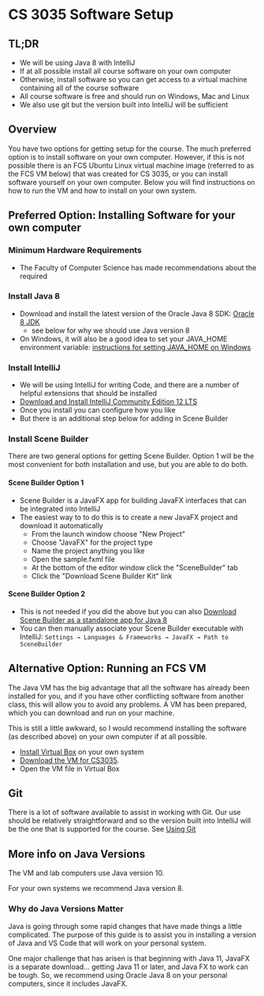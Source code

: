 # CS 3035 Software Setup

## TL;DR

- We will be using Java 8 with IntelliJ
- If at all possible install all course software on your own computer
- Otherwise, install software so you can get access to a virtual machine containing all of the course software
- All course software is free and should run on Windows, Mac and Linux
- We also use git but the version built into IntelliJ will be sufficient

## Overview

You have two options for getting setup for the course. The much preferred option is to install software on your own computer. However, if this is not possible there is an FCS Ubuntu Linux virtual machine image (referred to as the FCS VM below) that was created for CS 3035, or you can install software yourself on your own computer. Below you will find instructions on how to run the VM and how to install on your own system.

## Preferred Option: Installing Software for your own computer

### Minimum Hardware Requirements

- The Faculty of Computer Science has made recommendations about the required

### Install Java 8

- Download and install the latest version of the Oracle Java 8 SDK: [Oracle 8 JDK](https://www.oracle.com/java/technologies/javase/javase-jdk8-downloads.html)
  - see below for why we should use Java version 8
- On Windows, it will also be a good idea to set your JAVA_HOME environment variable: [instructions for setting JAVA_HOME on Windows](https://confluence.atlassian.com/doc/setting-the-java_home-variable-in-windows-8895.html)

### Install IntelliJ

- We will be using IntelliJ for writing Code, and there are a number of helpful extensions that should be installed
- [Download and Install IntelliJ Community Edition 12 LTS](https://www.jetbrains.com/idea/download/#section=windows)
- Once you install you can configure how you like
- But there is an additional step below for adding in Scene Builder

### Install Scene Builder

There are two general options for getting Scene Builder. Option 1 will be the most convenient for both installation and use, but you are able to do both.

#### Scene Builder Option 1

- Scene Builder is a JavaFX app for building JavaFX interfaces that can be integrated into IntelliJ
- The easiest way to to do this is to create a new JavaFX project and download it automatically
  - From the launch window choose "New Project"
  - Choose "JavaFX" for the project type
  - Name the project anything you like
  - Open the sample.fxml file
  - At the bottom of the editor window click the "SceneBuilder" tab
  - Click the "Download Scene Builder Kit" link

#### Scene Builder Option 2

- This is not needed if you did the above but you can also [Download Scene Builder as a standalone app for Java 8](https://gluonhq.com/products/scene-builder/#download)
- You can then manually associate your Scene Builder executable with IntelliJ: ```Settings → Languages & Frameworks → JavaFX → Path to SceneBuilder```

## Alternative Option: Running an FCS VM

The Java VM has the big advantage that all the software has already been installed for you, and if you have other conflicting software from another class, this will allow you to avoid any problems. A VM has been prepared, which you can download and run on your machine.

This is still a little awkward, so I would recommend installing the software (as described above) on your own computer if at all possible.

- [Install Virtual Box](https://www.virtualbox.org/wiki/Downloads) on your own system
- [Download the VM for CS3035](https://www.dropbox.com/s/ucrm12ikbkqpl89/fcs-vm-cs3035.ova?dl=1).
- Open the VM file in Virtual Box

## Git

There is a lot of software available to assist in working with Git. Our use should be relatively straightforward and so the version built into IntelliJ will be the one that is supported for the course. See [Using Git](pages/../CS3035-assignments-with-git.md)

## More info on Java Versions

The VM and lab computers use Java version 10.

For your own systems we recommend Java version 8.

### Why do Java Versions Matter

Java is going through some rapid changes that have made things a little complicated. The purpose of this guide is to assist you in installing a version of Java and VS Code that will work on your personal system.

One major challenge that has arisen is that beginning with Java 11, JavaFX is a separate download... getting Java 11 or later, and Java FX to work can be tough. So, we recommend using Oracle Java 8 on your personal computers, since it includes JavaFX.
